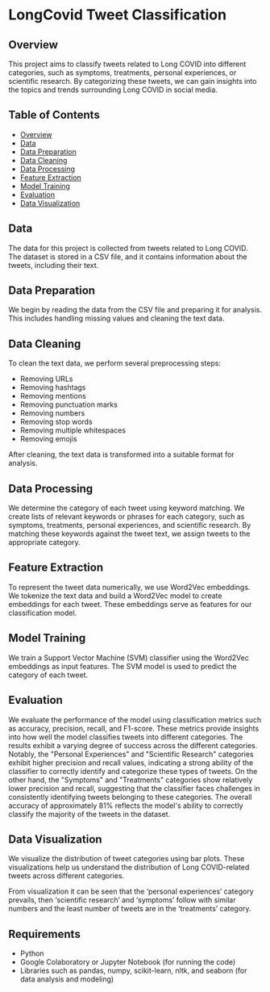 # LongCovid Tweet Classification

## Overview

This project aims to classify tweets related to Long COVID into different categories, such as symptoms, treatments, personal experiences, or scientific research. By categorizing these tweets, we can gain insights into the topics and trends surrounding Long COVID in social media.

## Table of Contents

- [Overview](#overview)
- [Data](#data)
- [Data Preparation](#data-preparation)
- [Data Cleaning](#data-cleaning)
- [Data Processing](#data-processing)
- [Feature Extraction](#feature-extraction)
- [Model Training](#model-training)
- [Evaluation](#evaluation)
- [Data Visualization](#data-visualization)

## Data

The data for this project is collected from tweets related to Long COVID. The dataset is stored in a CSV file, and it contains information about the tweets, including their text.

## Data Preparation

We begin by reading the data from the CSV file and preparing it for analysis. This includes handling missing values and cleaning the text data.

## Data Cleaning

To clean the text data, we perform several preprocessing steps:

- Removing URLs
- Removing hashtags
- Removing mentions
- Removing punctuation marks
- Removing numbers
- Removing stop words
- Removing multiple whitespaces
- Removing emojis

After cleaning, the text data is transformed into a suitable format for analysis.

## Data Processing

We determine the category of each tweet using keyword matching. We create lists of relevant keywords or phrases for each category, such as symptoms, treatments, personal experiences, and scientific research. By matching these keywords against the tweet text, we assign tweets to the appropriate category.

## Feature Extraction

To represent the tweet data numerically, we use Word2Vec embeddings. We tokenize the text data and build a Word2Vec model to create embeddings for each tweet. These embeddings serve as features for our classification model.

## Model Training

We train a Support Vector Machine (SVM) classifier using the Word2Vec embeddings as input features. The SVM model is used to predict the category of each tweet.

## Evaluation

We evaluate the performance of the model using classification metrics such as accuracy, precision, recall, and F1-score. These metrics provide insights into how well the model classifies tweets into different categories.
The results exhibit a varying degree of success across the different categories. Notably, the "Personal Experiences" and "Scientific Research" categories exhibit higher precision and recall values, indicating a strong ability of the classifier to correctly identify and categorize these types of tweets. On the other hand, the "Symptoms" and "Treatments" categories show relatively lower precision and recall, suggesting that the classifier faces challenges in consistently identifying tweets belonging to these categories.
The overall accuracy of approximately 81% reflects the model's ability to correctly classify the majority of the tweets in the dataset.

## Data Visualization

We visualize the distribution of tweet categories using bar plots. These visualizations help us understand the distribution of Long COVID-related tweets across different categories.

From visualization it can be seen that the ‘personal experiences’ category prevails, then ‘scientific research’ and ‘symptoms’ follow with similar numbers and the least number of tweets are in the ‘treatments’ category.

## Requirements

- Python
- Google Colaboratory or Jupyter Notebook (for running the code) 
- Libraries such as pandas, numpy, scikit-learn, nltk, and seaborn (for data analysis and modeling)
